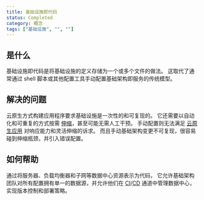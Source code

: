 ```yaml
---
title: 基础设施即代码
status: Completed
category: 概念
tags: ["基础设施", "", ""]
---
```


## 是什么

基础设施即代码是将基础设施的定义存储为一个或多个文件的做法。
这取代了通常通过 shell 脚本或其他配置工具手动配置基础架构即服务的传统模型。

## 解决的问题

云原生方式构建应用程序要求基础设施是一次性的和可复现的。
它还需要以自动化和可重复的方式按需 [伸缩](/zh-cn/scalability/)，甚至可能无需人工干预。
手动配置则无法满足 [云原生应用](/zh-cn/cloud_native_apps/) 对响应能力和灵活伸缩的诉求。
而且手动基础架构变更不可复现，很容易碰到伸缩瓶颈，并引入错误配置。

## 如何帮助

通过将服务器、负载均衡器和子网等数据中心资源表示为代码，
它允许基础架构团队对所有配置拥有单一的数据源，并允许他们在
[CI](/zh-cn/continuous-integration/ )/[CD](/zh-cn/continuous-delivery/)
通道中管理数据中心，实现版本控制和部署策略。
